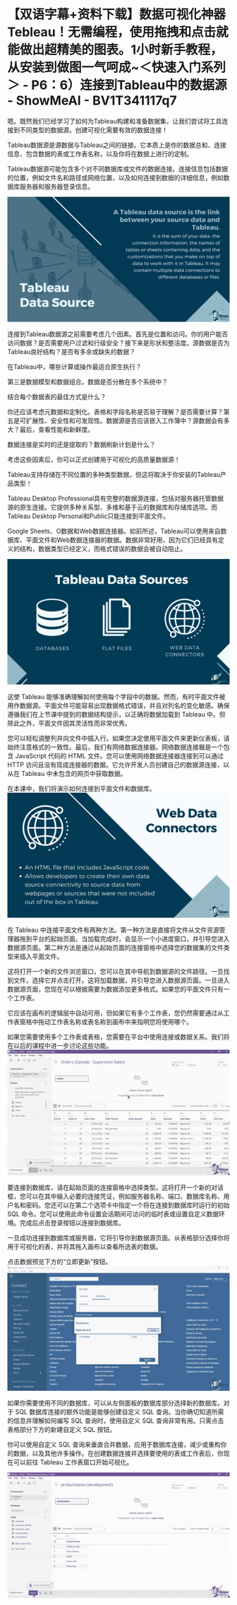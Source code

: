 # 【双语字幕+资料下载】数据可视化神器Tebleau！无需编程，使用拖拽和点击就能做出超精美的图表。1小时新手教程，从安装到做图一气呵成~＜快速入门系列＞ - P6：6）连接到Tableau中的数据源 - ShowMeAI - BV1T341117q7

嗯。既然我们已经学习了如何为Tableau构建和准备数据集，让我们尝试将工具连接到不同类型的数据源。创建可视化需要有效的数据连接！[](img/97e6e8f64423b5b8e56fa742937d953f_1.png)

Tableau数据源是源数据与Tableau之间的链接。它本质上是你的数据总和、连接信息、包含数据的表或工作表名称，以及你将在数据上进行的定制。

Tableau数据源可能包含多个对不同数据库或文件的数据连接。连接信息包括数据的位置，例如文件名和路径或网络位置，以及如何连接到数据的详细信息，例如数据库服务器和服务器登录信息。

![](img/97e6e8f64423b5b8e56fa742937d953f_3.png)

连接到Tableau数据源之前需要考虑几个因素。首先是位置和访问。你的用户能否访问数据？是否需要用户过滤和行级安全？接下来是形状和整洁度。源数据是否为Tableau良好结构？是否有多余或缺失的数据？

在Tableau中，哪些计算或操作最适合原生执行？

第三是数据模型和数据组合。数据是否分散在多个系统中？

结合每个数据表的最佳方式是什么？

你还应该考虑元数据和定制化。表格和字段名称是否易于理解？是否需要计算？第五是可扩展性、安全性和可发现性。数据源是否应该嵌入工作簿中？源数据会有多大？最后，查看性能和新鲜度。

数据连接是实时的还是提取的？数据刷新计划是什么？

考虑这些因素后，你可以正式创建用于可视化的高质量数据源！[](img/97e6e8f64423b5b8e56fa742937d953f_5.png)

Tableau支持存储在不同位置的多种类型数据，但这将取决于你安装的Tableau产品类型！[](img/97e6e8f64423b5b8e56fa742937d953f_7.png)

Tableau Desktop Professional具有完整的数据源连接，包括对服务器托管数据源的原生连接。它提供多种关系型、多维和基于云的数据库和存储库选项。而Tableau Desktop Personal和Public只能连接到平面文件。

Google Sheets、O数据和Web数据连接器。如前所述，Tableau可以使用来自数据库、平面文件和Web数据连接器的数据。数据非常好用，因为它们已经具有定义的结构，数据类型已经定义，而格式错误的数据会被自动阻止。

![](img/97e6e8f64423b5b8e56fa742937d953f_9.png)

这使 Tableau 能够准确理解如何使用每个字段中的数据。然而，有时平面文件被用作数据源。平面文件可能容易出现数据格式错误，并且对列名的变化敏感。确保遵循我们在上节课中提到的数据结构提示，以正确将数据加载到 Tableau 中。但除此之外，平面文件因其灵活性而非常优秀。

您可以轻松调整列并向文件中插入行。如果您决定使用平面文件来更新仪表板，请始终注意格式的一致性。最后，我们有网络数据连接器。网络数据连接器是一个包含 JavaScript 代码的 HTML 文件。您可以使用网络数据连接器连接到可以通过 HTTP 访问且没有现成连接器的数据。它允许开发人员创建自己的数据源连接，以从在 Tableau 中未包含的网页中获取数据。

在本课中，我们将演示如何连接到平面文件和数据库。![](img/97e6e8f64423b5b8e56fa742937d953f_11.png)

在 Tableau 中连接平面文件有两种方法。第一种方法是直接将文件从文件资源管理器拖到平台的起始页面。当加载完成时，会显示一个小进度窗口，并引导您进入数据源页面。第二种方法是通过从起始页面的连接窗格中选择您的数据集的文件类型来插入平面文件。

这将打开一个新的文件浏览窗口，您可以在其中导航到数据源的文件路径。一旦找到文件，选择它并点击打开。这将加载数据，并引导您进入数据源页面。一旦进入数据源页面，您现在可以根据需要为数据添加更多格式。如果您的平面文件只有一个工作表。

它应该在画布的逻辑层中自动可用，但如果它有多个工作表，您仍然需要通过从工作表窗格中拖动工作表名称或表名称到画布中来指明您将使用哪个。

如果您需要使用多个工作表或表格，您需要在平台中使用连接或数据关系。我们将在以后的课程中进一步讨论这些功能。![](img/97e6e8f64423b5b8e56fa742937d953f_13.png)

要连接到数据库，请在起始页面的连接窗格中选择类型。这将打开一个新的对话框，您可以在其中输入必要的连接凭证，例如服务器名称、端口、数据库名称、用户名和密码。您还可以在第二个选项卡中指定一个将在连接到数据库时运行的初始 SQL 命令。您可以使用此命令设置会话期间可访问的临时表或设置自定义数据环境。完成后点击登录按钮以连接到数据库。

一旦成功连接到数据库或服务器，它将引导你到数据源页面。从表格部分选择你将用于可视化的表，并将其拖入画布以查看所选表的数据。

点击数据预览下方的“立即更新”按钮。![](img/97e6e8f64423b5b8e56fa742937d953f_15.png)

如果你需要使用不同的数据库，可以从左侧面板的数据库部分选择新的数据库。对于 SQL 数据库连接的额外功能是能够创建自定义 SQL 查询。当你确切知道所需的信息并理解如何编写 SQL 查询时，使用自定义 SQL 查询非常有用。只需点击表格部分下方的新建自定义 SQL 按钮。

你可以使用自定义 SQL 查询来垂直合并数据，应用于数据库连接，减少或重构你的数据，以及其他许多操作。在创建数据连接并选择要使用的表或工作表后，你现在可以前往 Tableau 工作表窗口开始可视化。

![](img/97e6e8f64423b5b8e56fa742937d953f_17.png)
